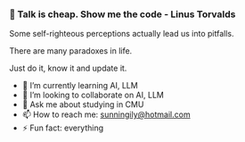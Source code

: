 ### 👋 Talk is cheap. Show me the code  - Linus Torvalds 

Some self-righteous perceptions actually lead us into pitfalls. 

There are many paradoxes in life.

Just do it, know it and update it.

- 🌱 I’m currently learning AI, LLM
- 👯 I’m looking to collaborate on AI, LLM
- 💬 Ask me about studying in CMU
- 📫 How to reach me: sunningily@hotmail.com
- ⚡ Fun fact: everything
